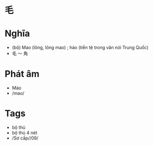 # 毛

# Nghĩa
* (bộ) Mao (lông, lông mao) ; hào (tiền tệ trong văn nói Trung Quốc)
* 毛 ～ 角

# Phát âm
* Máo
*  /mao/

# Tags
* bộ thủ
*  bộ thủ 4 nét
*  /Sơ cấp//09/

